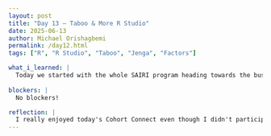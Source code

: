 ```yaml
---
layout: post
title: "Day 13 – Taboo & More R Studio"
date: 2025-06-13
author: Michael Orishagbemi
permalink: /day12.html
tags: ["R", "R Studio", "Taboo", "Jenga", "Factors"]

what_i_learned: |
  Today we started with the whole SAIRI program heading towards the business hall we always meet in. We met up with out coordinators and they asked us to summarize what we've been doing this week. After that we talked about things we could do as a group like go to NASA, go hiking, or just eating food while doing team activites like we did the first day. After the discussion we played some fun games of Taboo and Jenga and afterwards we were introduced to the application Overleaf which we will be using to build the research paper we'll be turning in at the end of this program. After Lunch, I went back to my Research Lab where I continued learning more about R Studio. In particular, I learned the various data formats in R (vectors, matrices, arrays, lists, dataframes) and how I can change the data found in them to another type through coercion. I learned how to use Factors so that I can be able to label my data, and I ended the day with learning about the various functions I can use to enter data such as seq() which gives a list of integers depending on the value and scan() which lets you enter integers and have them be converted into an array/list.
 
blockers: |
  No blockers!

reflection: |
  I really enjoyed today's Cohort Connect even though I didn't participate in the games. Its just nice to see other faces and be out of the lab once in a while. I wonder how things like field trips will work if we actually get to go on some, will they be a whole day affair? I think that would be pretty cool. With Overleaf, I wonder when or how we will be using it, will it be the coordinators that direct us or will or mentors decide what we will be doing in it? I'm just curious. The lessons covered in R Studio were both informative and a good review, I wasn't actually sure the difference between things like vectors and lists and I learned about more distinct characteristics of other data structures such as matrices always being 2D (at least in R).
---
```


